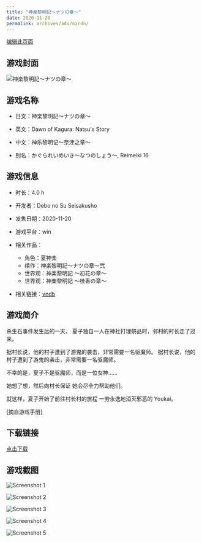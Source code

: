 ```yaml
---
title: "神楽黎明記～ナツの章～"
date: 2020-11-20
permalink: archives/adv/ozrdn/
---
```

[编辑此页面](https://github.com/ACG-3/ADV3-source/blob/main/source/_posts/%E7%A5%9E%E6%A5%BD%E9%BB%8E%E6%98%8E%E8%A8%98%EF%BD%9E%E3%83%8A%E3%83%84%E3%81%AE%E7%AB%A0%EF%BD%9E.md)

## 游戏封面

![神楽黎明記～ナツの章～](https://pan.timero.xyz/d/onedrive/img_lib_001/%E7%A5%9E%E6%A5%BD%E9%BB%8E%E6%98%8E%E8%A8%98%EF%BD%9E%E3%83%8A%E3%83%84%E3%81%AE%E7%AB%A0%EF%BD%9E_cover.avif)


## 游戏名称

- 日文：神楽黎明記～ナツの章～
- 英文：Dawn of Kagura: Natsu's Story
- 中文：神乐黎明记～奈津之章～

- 别名：かぐられいめいき～なつのしょう～, Reimeiki 16


## 游戏信息

- 时长：4.0 h
- 开发者：Debo no Su Seisakusho
- 发售日期：2020-11-20
- 游戏平台：win
- 相关作品：
   - 角色：夏神楽
   - 续作：神楽黎明記～ナツの章～弐
   - 世界观：神楽黎明記 ～初花の章～
   - 世界观：神楽黎明記 ～桂香の章～

- 相关链接：[vndb](https://vndb.org/v29733)


## 游戏简介

杀生石事件发生后的一天、
夏子独自一人在神社打理祭品时，邻村的村长走了过来。

据村长说，他的村子遭到了游鬼的袭击，非常需要一名驱魔师。
据村长说，他的村子遭到了游鬼的袭击，非常需要一名驱魔师。

不幸的是，夏子不是驱魔师，而是一位女神......

她想了想，然后向村长保证
她会尽全力帮助他们。

就这样，夏子开始了前往村长村的旅程
一劳永逸地消灭邪恶的 Youkai。

[摘自游戏手册]


## 下载链接

[点击下载](https://pan.timero.xyz/onedrive/adv_lib_001/%E7%A5%9E%E6%A5%BD%E9%BB%8E%E6%98%8E%E8%A8%98%EF%BD%9E%E3%83%8A%E3%83%84%E3%81%AE%E7%AB%A0%EF%BD%9E)


## 游戏截图


![Screenshot 1](https://pan.timero.xyz/d/onedrive/img_lib_001/%E7%A5%9E%E6%A5%BD%E9%BB%8E%E6%98%8E%E8%A8%98%EF%BD%9E%E3%83%8A%E3%83%84%E3%81%AE%E7%AB%A0%EF%BD%9E_Screenshot_1.avif)

![Screenshot 2](https://pan.timero.xyz/d/onedrive/img_lib_001/%E7%A5%9E%E6%A5%BD%E9%BB%8E%E6%98%8E%E8%A8%98%EF%BD%9E%E3%83%8A%E3%83%84%E3%81%AE%E7%AB%A0%EF%BD%9E_Screenshot_2.avif)

![Screenshot 3](https://pan.timero.xyz/d/onedrive/img_lib_001/%E7%A5%9E%E6%A5%BD%E9%BB%8E%E6%98%8E%E8%A8%98%EF%BD%9E%E3%83%8A%E3%83%84%E3%81%AE%E7%AB%A0%EF%BD%9E_Screenshot_3.avif)

![Screenshot 4](https://pan.timero.xyz/d/onedrive/img_lib_001/%E7%A5%9E%E6%A5%BD%E9%BB%8E%E6%98%8E%E8%A8%98%EF%BD%9E%E3%83%8A%E3%83%84%E3%81%AE%E7%AB%A0%EF%BD%9E_Screenshot_4.avif)

![Screenshot 5](https://pan.timero.xyz/d/onedrive/img_lib_001/%E7%A5%9E%E6%A5%BD%E9%BB%8E%E6%98%8E%E8%A8%98%EF%BD%9E%E3%83%8A%E3%83%84%E3%81%AE%E7%AB%A0%EF%BD%9E_Screenshot_5.avif)

